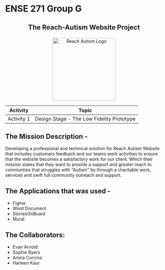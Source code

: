 # ENSE 271 Group G

## <p align="center"> The Reach-Autism Website Project </p> 
<p align="center"> <img src="https://i.postimg.cc/kgkpjDh2/Reach-autism-modified.png" alt="Reach Autism Logo" width="200" />


<div align="center">
  
  | Activity | Topic |
  |-----|----------------------------------|
  | Activity 1 | Design Stage - The Low Fidelity Prototype |
  

</div>

## The Mission Description - 
Developing a professional and technical solution for Reach Autism Website that includes customers feedback and our teams work activities to ensure that the website becomes a satisfactory work for our client. Which their mission states that they want to provide a support and greater reach to communties that struggles with "Autism" by through a charitable work, services and swift full community outreach and support.

## The Applications that was used - 
* Figma
* Word Document
* StoriesOnBoard
* Mural


## The Collaborators: 
* Evan Arnold
* Sophie Byers
* Amira Corcino
* Harleen Kaur
